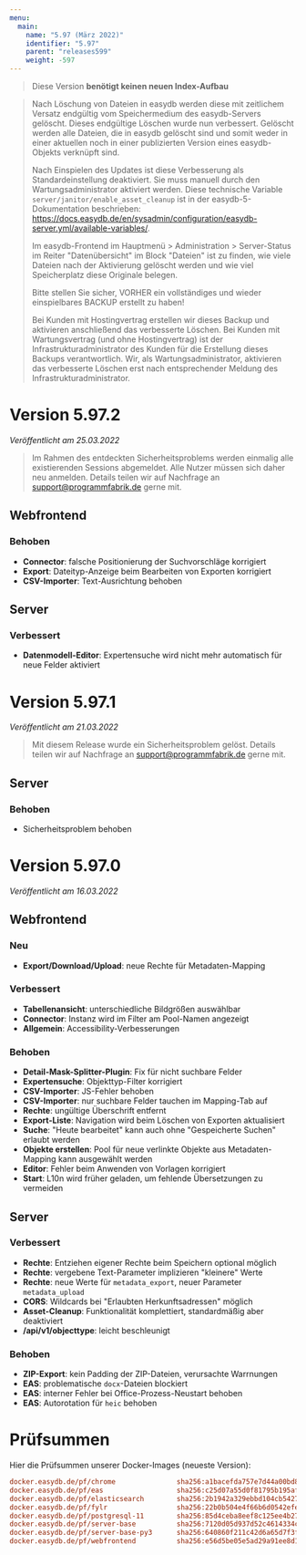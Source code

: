 ```yaml
---
menu:
  main:
    name: "5.97 (März 2022)"
    identifier: "5.97"
    parent: "releases599"
    weight: -597
---
```


> Diese Version **benötigt keinen neuen Index-Aufbau**

> Nach Löschung von Dateien in easydb werden diese mit zeitlichem Versatz endgültig vom Speichermedium des easydb-Servers gelöscht. Dieses endgültige Löschen wurde nun verbessert. Gelöscht werden alle Dateien, die in easydb gelöscht sind und somit weder in einer aktuellen noch in einer publizierten Version eines easydb-Objekts verknüpft sind.
>
> Nach Einspielen des Updates ist diese Verbesserung als Standardeinstellung deaktiviert. Sie muss manuell durch den Wartungsadministrator aktiviert werden. Diese technische Variable `server/janitor/enable_asset_cleanup` ist in der easydb-5-Dokumentation beschrieben: https://docs.easydb.de/en/sysadmin/configuration/easydb-server.yml/available-variables/.
>
> Im easydb-Frontend im Hauptmenü > Administration > Server-Status im Reiter "Datenübersicht" im Block "Dateien" ist zu finden, wie viele Dateien nach der Aktivierung gelöscht werden und wie viel Speicherplatz diese Originale belegen.
>
> Bitte stellen Sie sicher, VORHER ein vollständiges und wieder einspielbares BACKUP erstellt zu haben!
>
> Bei Kunden mit Hostingvertrag erstellen wir dieses Backup und aktivieren anschließend das verbesserte Löschen. Bei Kunden mit Wartungsvertrag (und ohne Hostingvertrag) ist der Infrastrukturadministrator des Kunden für die Erstellung dieses Backups verantwortlich. Wir, als Wartungsadministrator, aktivieren das verbesserte Löschen erst nach entsprechender Meldung des Infrastrukturadministrator.

# Version 5.97.2

*Veröffentlicht am 25.03.2022*

> Im Rahmen des entdeckten Sicherheitsproblems werden einmalig alle existierenden Sessions abgemeldet. Alle Nutzer müssen sich daher neu anmelden. Details teilen wir auf Nachfrage an support@programmfabrik.de gerne mit.

## Webfrontend

### Behoben
* **Connector**: falsche Positionierung der Suchvorschläge korrigiert
* **Export**: Dateityp-Anzeige beim Bearbeiten von Exporten korrigiert
* **CSV-Importer**: Text-Ausrichtung behoben

## Server

### Verbessert
* **Datenmodell-Editor**: Expertensuche wird nicht mehr automatisch für neue Felder aktiviert

# Version 5.97.1

*Veröffentlicht am 21.03.2022*

> Mit diesem Release wurde ein Sicherheitsproblem gelöst. Details teilen wir auf Nachfrage an support@programmfabrik.de gerne mit.

## Server

### Behoben
* Sicherheitsproblem behoben

# Version 5.97.0

*Veröffentlicht am 16.03.2022*

## Webfrontend

### Neu
* **Export/Download/Upload**: neue Rechte für Metadaten-Mapping

### Verbessert
* **Tabellenansicht**: unterschiedliche Bildgrößen auswählbar
* **Connector**: Instanz wird im Filter am Pool-Namen angezeigt
* **Allgemein**: Accessibility-Verbesserungen

### Behoben
* **Detail-Mask-Splitter-Plugin**: Fix für nicht suchbare Felder
* **Expertensuche**: Objekttyp-Filter korrigiert
* **CSV-Importer**: JS-Fehler behoben
* **CSV-Importer**: nur suchbare Felder tauchen im Mapping-Tab auf
* **Rechte**: ungültige Überschrift entfernt
* **Export-Liste**: Navigation wird beim Löschen von Exporten aktualisiert
* **Suche**: "Heute bearbeitet" kann auch ohne "Gespeicherte Suchen" erlaubt werden
* **Objekte erstellen**: Pool für neue verlinkte Objekte aus Metadaten-Mapping kann ausgewählt werden
* **Editor**: Fehler beim Anwenden von Vorlagen korrigiert
* **Start**: L10n wird früher geladen, um fehlende Übersetzungen zu vermeiden

## Server

### Verbessert
* **Rechte**: Entziehen eigener Rechte beim Speichern optional möglich
* **Rechte**: vergebene Text-Parameter implizieren "kleinere" Werte
* **Rechte**: neue Werte für `metadata_export`, neuer Parameter `metadata_upload`
* **CORS**: Wildcards bei "Erlaubten Herkunftsadressen" möglich
* **Asset-Cleanup**: Funktionalität komplettiert, standardmäßig aber deaktiviert
* **/api/v1/objecttype**: leicht beschleunigt

### Behoben
* **ZIP-Export**: kein Padding der ZIP-Dateien, verursachte Warrnungen
* **EAS**: problematische `docx`-Dateien blockiert
* **EAS**: interner Fehler bei Office-Prozess-Neustart behoben
* **EAS**: Autorotation für `heic` behoben

# Prüfsummen

Hier die Prüfsummen unserer Docker-Images (neueste Version):

```ini
docker.easydb.de/pf/chrome               sha256:a1bacefda757e7d44a00bd89b30c041fffc9973b553014152ee3ef69a50e33d1
docker.easydb.de/pf/eas                  sha256:c25d07a55d0f81795b195afe4e2d7ebe21d6dbe23fc6cb41128d9d6f5ce75c5e
docker.easydb.de/pf/elasticsearch        sha256:2b1942a329ebbd104cb5427307d150f67b60ebde84918dfe5a6b03f2a0f997af
docker.easydb.de/pf/fylr                 sha256:22b0b504e4f66b6d0542efeb89bea9512c94cd479d4ef7287a398038c148084c
docker.easydb.de/pf/postgresql-11        sha256:85d4ceba8eef8c125ee4b276cb3f97bd03cb7d9e714fac3cde7b2f66199ccacd
docker.easydb.de/pf/server-base          sha256:7120d05d937d52c4614334c31871501f3edc3c677f9fe2ddb8c14f1cd9b1b500
docker.easydb.de/pf/server-base-py3      sha256:640860f211c42d6a65d7f3f57e3abdcfd52f42b116b95e925c7caa8656697394
docker.easydb.de/pf/webfrontend          sha256:e56d5be05e5ad29a91ee8d130e2d5bf0419fe566a96f5b1e01088ae702997a55
```
